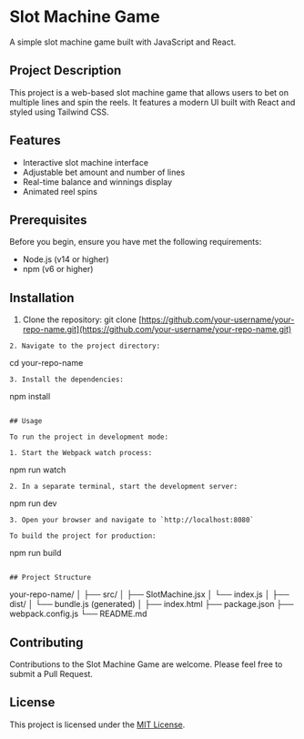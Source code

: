 # Slot Machine Game

A simple slot machine game built with JavaScript and React.

## Project Description

This project is a web-based slot machine game that allows users to bet on multiple lines and spin the reels. It features a modern UI built with React and styled using Tailwind CSS.

## Features

- Interactive slot machine interface
- Adjustable bet amount and number of lines
- Real-time balance and winnings display
- Animated reel spins

## Prerequisites

Before you begin, ensure you have met the following requirements:
- Node.js (v14 or higher)
- npm (v6 or higher)

## Installation

1. Clone the repository: git clone [https://github.com/your-username/your-repo-name.git](https://github.com/your-username/your-repo-name.git)

```plaintext
2. Navigate to the project directory:
```

cd your-repo-name

```plaintext
3. Install the dependencies:
```

npm install

```plaintext

## Usage

To run the project in development mode:

1. Start the Webpack watch process:
```

npm run watch

```plaintext
2. In a separate terminal, start the development server:
```

npm run dev

```plaintext
3. Open your browser and navigate to `http://localhost:8080`

To build the project for production:
```

npm run build

```plaintext

## Project Structure

```

your-repo-name/
│
├── src/
│   ├── SlotMachine.jsx
│   └── index.js
│
├── dist/
│   └── bundle.js (generated)
│
├── index.html
├── package.json
├── webpack.config.js
└── README.md 
## Contributing

Contributions to the Slot Machine Game are welcome. Please feel free to submit a Pull Request.

## License

This project is licensed under the [MIT License](https://opensource.org/licenses/MIT).
